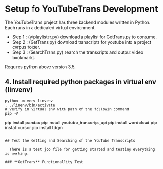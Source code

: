 # Setup fo YouTubeTrans Development

The YouTubeTrans project has three backend modules written in Python.  Each runs in a dedicated virtual environment.

- Step 1 : (ytplaylister.py) download a playlist for GetTrans.py to consume.
- Step 2 : (GetTrans.py) download transcripts for youtube into a project corpus folder.
- Step 3 : (SearchTrans.py) search the transcripts and output video bookmarks

Requires python above version 3.5.

## 4. Install required python packages in virtual env (linvenv)
``` 
python -m venv linvenv
. ./linenv/bin/activate
# verify in virtual env with path of the followin command
pip -V
```
pip install pandas
pip install youtube_transcript_api
pip install wordcloud
pip install cursor
pip install tdqm

```

## Test the Getting and Searching of the YouTube Transcripts

  There is a test job file for getting started and testing everything is working.

### **GetTrans** Functionallity Test

